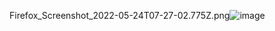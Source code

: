 Firefox_Screenshot_2022-05-24T07-27-02.775Z.png![image](https://user-images.githubusercontent.com/60251000/169976090-e8a0346f-9f9b-4698-b251-a1820bc4bc8b.png)


